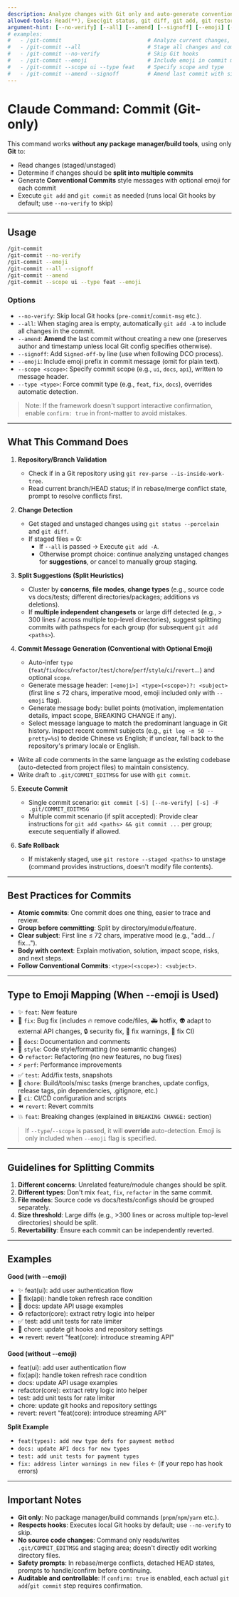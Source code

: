 ```yaml
---
description: Analyze changes with Git only and auto-generate conventional commit messages with optional emoji; suggests splitting commits when needed, runs local Git hooks by default (use --no-verify to skip)
allowed-tools: Read(**), Exec(git status, git diff, git add, git restore --staged, git commit, git rev-parse, git config), Write(.git/COMMIT_EDITMSG)
argument-hint: [--no-verify] [--all] [--amend] [--signoff] [--emoji] [--scope <scope>] [--type <type>]
# examples:
#   - /git-commit                           # Analyze current changes, generate commit message
#   - /git-commit --all                     # Stage all changes and commit
#   - /git-commit --no-verify               # Skip Git hooks
#   - /git-commit --emoji                   # Include emoji in commit message
#   - /git-commit --scope ui --type feat    # Specify scope and type
#   - /git-commit --amend --signoff         # Amend last commit with signature
---
```


# Claude Command: Commit (Git-only)

This command works **without any package manager/build tools**, using only **Git** to:

- Read changes (staged/unstaged)
- Determine if changes should be **split into multiple commits**
- Generate **Conventional Commits** style messages with optional emoji for each commit
- Execute `git add` and `git commit` as needed (runs local Git hooks by default; use `--no-verify` to skip)

---

## Usage

```bash
/git-commit
/git-commit --no-verify
/git-commit --emoji
/git-commit --all --signoff
/git-commit --amend
/git-commit --scope ui --type feat --emoji
```

### Options

- `--no-verify`: Skip local Git hooks (`pre-commit`/`commit-msg` etc.).
- `--all`: When staging area is empty, automatically `git add -A` to include all changes in the commit.
- `--amend`: **Amend** the last commit without creating a new one (preserves author and timestamp unless local Git config specifies otherwise).
- `--signoff`: Add `Signed-off-by` line (use when following DCO process).
- `--emoji`: Include emoji prefix in commit message (omit for plain text).
- `--scope <scope>`: Specify commit scope (e.g., `ui`, `docs`, `api`), written to message header.
- `--type <type>`: Force commit type (e.g., `feat`, `fix`, `docs`), overrides automatic detection.

> Note: If the framework doesn't support interactive confirmation, enable `confirm: true` in front-matter to avoid mistakes.

---

## What This Command Does

1. **Repository/Branch Validation**
   - Check if in a Git repository using `git rev-parse --is-inside-work-tree`.
   - Read current branch/HEAD status; if in rebase/merge conflict state, prompt to resolve conflicts first.

2. **Change Detection**
   - Get staged and unstaged changes using `git status --porcelain` and `git diff`.
   - If staged files = 0:
     - If `--all` is passed → Execute `git add -A`.
     - Otherwise prompt choice: continue analyzing unstaged changes for **suggestions**, or cancel to manually group staging.

3. **Split Suggestions (Split Heuristics)**
   - Cluster by **concerns**, **file modes**, **change types** (e.g., source code vs docs/tests; different directories/packages; additions vs deletions).
   - If **multiple independent changesets** or large diff detected (e.g., > 300 lines / across multiple top-level directories), suggest splitting commits with pathspecs for each group (for subsequent `git add <paths>`).

4. **Commit Message Generation (Conventional with Optional Emoji)**
   - Auto-infer `type` (`feat`/`fix`/`docs`/`refactor`/`test`/`chore`/`perf`/`style`/`ci`/`revert`...) and optional `scope`.
   - Generate message header: `[<emoji>] <type>(<scope>)?: <subject>` (first line ≤ 72 chars, imperative mood, emoji included only with `--emoji` flag).
   - Generate message body: bullet points (motivation, implementation details, impact scope, BREAKING CHANGE if any).
   - Select message language to match the predominant language in Git history. Inspect recent commit subjects (e.g., `git log -n 50 --pretty=%s`) to decide Chinese vs English; if unclear, fall back to the repository's primary locale or English.
  - Write all code comments in the same language as the existing codebase (auto-detected from project files) to maintain consistency.
   - Write draft to `.git/COMMIT_EDITMSG` for use with `git commit`.

5. **Execute Commit**
   - Single commit scenario: `git commit [-S] [--no-verify] [-s] -F .git/COMMIT_EDITMSG`
   - Multiple commit scenario (if split accepted): Provide clear instructions for `git add <paths> && git commit ...` per group; execute sequentially if allowed.

6. **Safe Rollback**
   - If mistakenly staged, use `git restore --staged <paths>` to unstage (command provides instructions, doesn't modify file contents).

---

## Best Practices for Commits

- **Atomic commits**: One commit does one thing, easier to trace and review.
- **Group before committing**: Split by directory/module/feature.
- **Clear subject**: First line ≤ 72 chars, imperative mood (e.g., "add... / fix...").
- **Body with context**: Explain motivation, solution, impact scope, risks, and next steps.
- **Follow Conventional Commits**: `<type>(<scope>): <subject>`.

---

## Type to Emoji Mapping (When --emoji is Used)

- ✨ `feat`: New feature
- 🐛 `fix`: Bug fix (includes 🔥 remove code/files, 🚑️ hotfix, 👽️ adapt to external API changes, 🔒️ security fix, 🚨 fix warnings, 💚 fix CI)
- 📝 `docs`: Documentation and comments
- 🎨 `style`: Code style/formatting (no semantic changes)
- ♻️ `refactor`: Refactoring (no new features, no bug fixes)
- ⚡️ `perf`: Performance improvements
- ✅ `test`: Add/fix tests, snapshots
- 🔧 `chore`: Build/tools/misc tasks (merge branches, update configs, release tags, pin dependencies, .gitignore, etc.)
- 👷 `ci`: CI/CD configuration and scripts
- ⏪️ `revert`: Revert commits
- 💥 `feat`: Breaking changes (explained in `BREAKING CHANGE:` section)

> If `--type`/`--scope` is passed, it will **override** auto-detection.
> Emoji is only included when `--emoji` flag is specified.

---

## Guidelines for Splitting Commits

1. **Different concerns**: Unrelated feature/module changes should be split.
2. **Different types**: Don't mix `feat`, `fix`, `refactor` in the same commit.
3. **File modes**: Source code vs docs/tests/configs should be grouped separately.
4. **Size threshold**: Large diffs (e.g., >300 lines or across multiple top-level directories) should be split.
5. **Revertability**: Ensure each commit can be independently reverted.

---

## Examples

**Good (with --emoji)**

- ✨ feat(ui): add user authentication flow
- 🐛 fix(api): handle token refresh race condition
- 📝 docs: update API usage examples
- ♻️ refactor(core): extract retry logic into helper
- ✅ test: add unit tests for rate limiter
- 🔧 chore: update git hooks and repository settings
- ⏪️ revert: revert "feat(core): introduce streaming API"

**Good (without --emoji)**

- feat(ui): add user authentication flow
- fix(api): handle token refresh race condition
- docs: update API usage examples
- refactor(core): extract retry logic into helper
- test: add unit tests for rate limiter
- chore: update git hooks and repository settings
- revert: revert "feat(core): introduce streaming API"

**Split Example**

- `feat(types): add new type defs for payment method`
- `docs: update API docs for new types`
- `test: add unit tests for payment types`
- `fix: address linter warnings in new files` ← (if your repo has hook errors)

---

## Important Notes

- **Git only**: No package manager/build commands (`pnpm`/`npm`/`yarn` etc.).
- **Respects hooks**: Executes local Git hooks by default; use `--no-verify` to skip.
- **No source code changes**: Command only reads/writes `.git/COMMIT_EDITMSG` and staging area; doesn't directly edit working directory files.
- **Safety prompts**: In rebase/merge conflicts, detached HEAD states, prompts to handle/confirm before continuing.
- **Auditable and controllable**: If `confirm: true` is enabled, each actual `git add`/`git commit` step requires confirmation.

